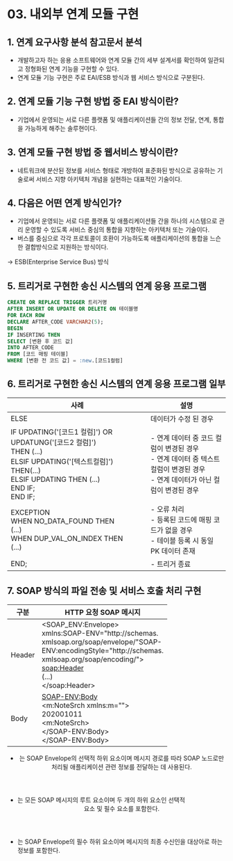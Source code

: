# 03. 내외부 연계 모듈 구현

## 1. 연계 요구사항 분석 참고문서 분석

- 개발하고자 하는 응용 소프트웨어와 연계 모듈 간의 세부 설계서를 확인하여 일관되고 정형화된 연계 기능을 구현할 수 있다.
- 연계 모듈 기능 구현은 주로 EAI/ESB 방식과 웹 서비스 방식으로 구분된다.

## 2. 연계 모듈 기능 구현 방법 중 EAI 방식이란?

- 기업에서 운영되는 서로 다른 플랫폼 및 애플리케이션들 간의 정보 전달, 연계, 통합을 가능하게 해주는 솔루현이다.

## 3. 연계 모듈 구현 방법 중 웹서비스 방식이란?

- 네트워크에 분산된 정보를 서비스 형태로 개방하여 표준화된 방식으로 공유하는 기술로써 서비스 지향 아키텍처 개념을 실현하는 대표적인 기술이다.

## 4. 다음은 어떤 연계 방식인가?

- 기업에서 운영되는 서로 다른 플랫폼 및 애플리케이션들 간을 하나의 시스템으로 관리 운영할 수 있도록 서비스 중심의 통합을 지향하는 아키텍처 또는 기술이다.
- 버스를 중심으로 각각 프로토콜이 호환이 가능하도록 애플리케이션의 통합을 느슨한 결합방식으로 지원하는 방식이다.

→ ESB(Enterprise Service Bus) 방식

## 5. 트리거로 구현한 송신 시스템의 연계 응용 프로그램

~~~SQL
CREATE OR REPLACE TRIGGER 트리거명
AFTER INSERT OR UPDATE OR DELETE ON 테이블명
FOR EACH ROW
DECLARE AFTER_CODE VARCHAR2(5);
BEGIN
IF INSERTING THEN
SELECT [변환 후 코드 값]
INTO AFTER_CODE
FROM [코드 매핑 테이블]
WHERE [변환 전 코드 값] = :new.[코드1컬럼]
~~~

## 6. 트리거로 구현한 송신 시스템의 연계 응용 프로그램 일부

사례|설명
-|-
ELSE|데이터가 수정 된 경우
IF UPDATING('[코드1 컬럼]') OR UPDATUNG('[코드2 컬럼]')<br> THEN (...)<br>ELSIF UPDATING('[텍스트컬럼]') THEN(...)<br>ELSIF UPDATING THEN (...)<br>END IF;<br>END IF;|- 연계 데이터 중 코드 컬럼이 변경된 경우<br>- 연계 데이터 중 텍스트 컬럼이 변경된 경우<br>- 연계 데이터가 아닌 컬럼이 변경된 경우
EXCEPTION<br>WHEN NO_DATA_FOUND THEN<br>(...)<br>WHEN DUP_VAL_ON_INDEX THEN<br>(...)|- 오류 처리<br>- 등록된 코드에 매핑 코드가 없을 경우<br>- 테이블 등록 시 동일 PK 데이터 존재
END;| - 트리거 종료

## 7. SOAP 방식의 파일 전송 및 서비스 호출 처리 구현

구분|HTTP 요청 SOAP 메시지
-|-
Header|<SOAP_ENV:Envelope><br>xmlns:SOAP-ENV="http://schemas.<br>xmlsoap.org/soap/envelope/"SOAP-<br>ENV:encodingStyle="http://schemas.<br>xmlsoap.org/soap/encoding/"><br><soap:Header><br>(...)<br></soap:Header>
Body|<SOAP-ENV:Body><br><m:NoteSrch xmlns:m=""><br><NoteNo>202001011</NoteNo><br><m:NoteSrch><br></SOAP-ENV:Body><br></SOAP-ENV:Body>

- <Header>는 SOAP Envelope의 선택적 하위 요소이며 메시지 경로를 따라 SOAP 노드로만 처리될 애플리케이션 관련 정보를 전달하는 데 사용된다.
- <Envelope>는 모든 SOAP 메시지의 루트 요소이며 두 개의 하위 요소인 선택적 <Header> 요소 및 필수 <Body> 요소를 포함한다.
- <Body>는 SOAP Envelope의 필수 하위 요소이며 메시지의 최종 수신인을 대상아로 하는 정보를 포함한다.